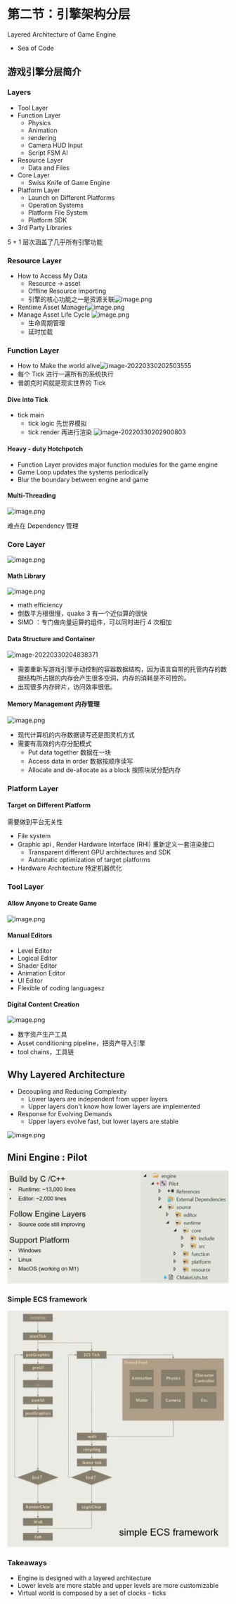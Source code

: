 # 第二节：引擎架构分层

Layered Architecture of Game Engine

- Sea of Code

## 游戏引擎分层简介

### Layers

- Tool Layer
- Function Layer
	- Physics
	- Animation
	- rendering
	- Camera HUD Input
	- Script FSM AI
- Resource Layer
	- Data and Files
- Core Layer
	- Swiss Knife of Game Engine
- Platform Layer
	- Launch on Different Platforms
	- Operation Systems
	- Platform File System
	- Platform SDK
- 3rd Party Libraries

5 + 1 层次涵盖了几乎所有引擎功能

### Resource Layer

- How to Access My Data
  - Resource -> asset
  - Offline Resource Importing
  - 引擎的核心功能之一是资源关联![image.png](https://image-1253155090.cos.ap-nanjing.myqcloud.com/202307201728116.png)
- Rentime Asset Manager![image.png](https://image-1253155090.cos.ap-nanjing.myqcloud.com/202307201733932.png)
- Manage Asset Life Cycle ![image.png](https://image-1253155090.cos.ap-nanjing.myqcloud.com/202307201737502.png)
	- 生命周期管理 
	- 延时加载

### Function Layer

- How to Make the world alive![image-20220330202503555](https://image-1253155090.cos.ap-nanjing.myqcloud.com/202307201740550.png)
- 每个 Tick 进行一遍所有的系统执行
- 普朗克时间就是现实世界的 Tick

#### Dive into Tick

- tick main
	- tick logic 先世界模拟
	- tick render 再进行渲染
![image-20220330202900803](https://image-1253155090.cos.ap-nanjing.myqcloud.com/202307201745848.png)

#### Heavy - duty Hotchpotch

- Function Layer provides major function modules for the game engine
- Game Loop updates the systems periodically
- Blur the boundary between engine and game

#### Multi-Threading

![image.png](https://image-1253155090.cos.ap-nanjing.myqcloud.com/202307201751797.png)

难点在 Dependency 管理

### Core Layer

![image.png](https://image-1253155090.cos.ap-nanjing.myqcloud.com/202307201815930.png)

#### Math Library

![image.png](https://image-1253155090.cos.ap-nanjing.myqcloud.com/202307201756685.png)

- math efficiency
- 倒数平方根很慢，quake 3 有一个近似算的很快
- SIMD ：专门做向量运算的组件，可以同时进行 4 次相加

#### Data Structure and Container

![image-20220330204838371](https://image-1253155090.cos.ap-nanjing.myqcloud.com/202307201808966.png)

- 需要重新写游戏引擎手动控制的容器数据结构，因为语言自带的托管内存的数据结构所占据的内存会产生很多空洞，内存的消耗是不可控的。
- 出现很多内存碎片，访问效率很低。

#### Memory Management 内存管理

![image.png](https://image-1253155090.cos.ap-nanjing.myqcloud.com/202307201812620.png)

- 现代计算机的内存数据读写还是图灵机方式
- 需要有高效的内存分配模式
	- Put data together 数据在一块
	- Access data in order 数据按顺序读写
	- Allocate and de-allocate as a block 按照块状分配内存

### Platform Layer

#### Target on Different Platform

需要做到平台无关性

- File system
- Graphic api , Render Hardware Interface (RHI) 重新定义一套渲染接口
	- Transparent different GPU architectures and SDK
	- Automatic optimization of target platforms
- Hardware Architecture 特定机器优化

### Tool Layer

#### Allow Anyone to Create Game

![image.png](https://image-1253155090.cos.ap-nanjing.myqcloud.com/202307201822798.png)


#### Manual Editors

- Level Editor
- Logical Editor
- Shader Editor
- Animation Editor
- UI Editor
- Flexible of coding languagesz

#### Digital Content Creation

![image.png](https://image-1253155090.cos.ap-nanjing.myqcloud.com/202307201825712.png)

- 数字资产生产工具
- Asset conditioning pipeline，把资产导入引擎
- tool chains，工具链

## Why Layered Architecture

- Decoupling and Reducing Complexity
	- Lower layers are independent from upper layers
	- Upper layers don't know how lower layers are implemented
- Response for Evolving Demands
	- Upper layers evolve fast, but lower layers are stable

![image.png](https://image-1253155090.cos.ap-nanjing.myqcloud.com/202307201828040.png)


## Mini Engine : Pilot

![image-20220330211847914](games-104.assets/image-20220330211847914.png)

### Simple ECS framework

![image-20220330212201585](games-104.assets/image-20220330212201585.png)

### Takeaways

- Engine is designed with a layered architecture
- Lower levels are more stable and upper levels are more customizable
- Virtual world is composed by a set of clocks - ticks

